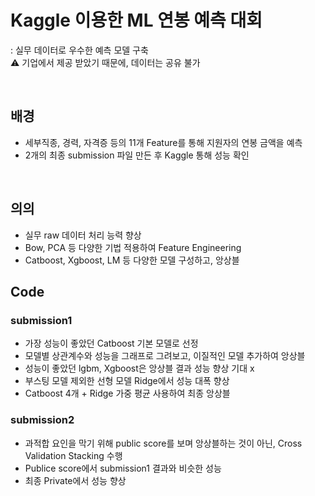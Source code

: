 # Kaggle 이용한 ML 연봉 예측 대회
: 실무 데이터로 우수한 예측 모델 구축<br>
⚠ 기업에서 제공 받았기 때문에, 데이터는 공유 불가

<br>

## 배경
- 세부직종, 경력, 자격증 등의 11개 Feature를 통해 지원자의 연봉 금액을 예측
- 2개의 최종 submission 파일 만든 후 Kaggle 통해 성능 확인
<br>

## 의의
- 실무 raw 데이터 처리 능력 향상
- Bow, PCA 등 다양한 기법 적용하여 Feature Engineering
- Catboost, Xgboost, LM 등 다양한 모델 구성하고, 앙상블

## Code
### submission1
- 가장 성능이 좋았던 Catboost 기본 모델로 선정
- 모델별 상관계수와 성능을 그래프로 그려보고, 이질적인 모델 추가하여 앙상블
- 성능이 좋았던 lgbm, Xgboost은 앙상블 결과 성능 향상 기대 x
- 부스팅 모델 제외한 선형 모델 Ridge에서 성능 대폭 향상
- Catboost 4개 + Ridge 가중 평균 사용하여 최종 앙상블

### submission2
- 과적합 요인을 막기 위해 public score를 보며 앙상블하는 것이 아닌, Cross Validation Stacking 수행
- Publice score에서 submission1 결과와 비슷한 성능
- 최종 Private에서 성능 향상

